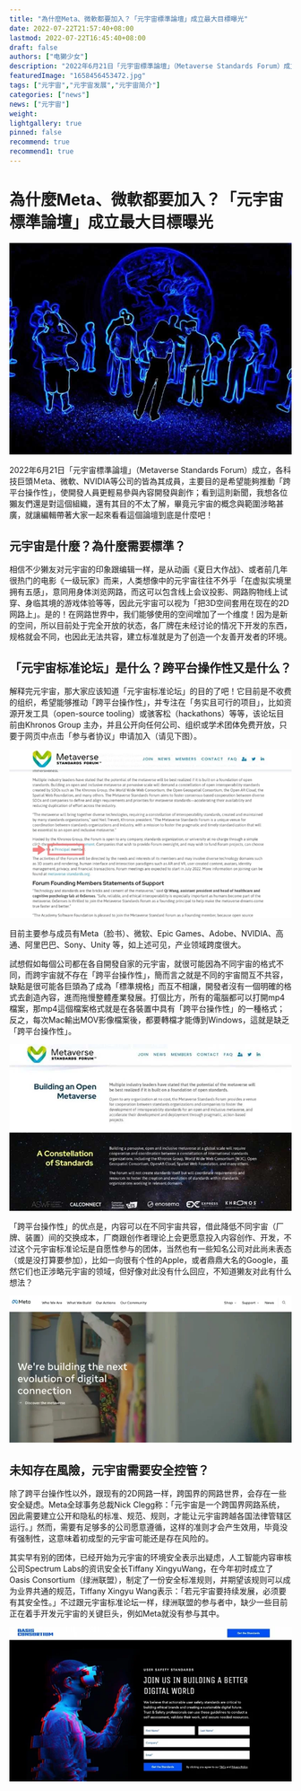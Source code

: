 ```yaml
---
title: "為什麼Meta、微軟都要加入？「元宇宙標準論壇」成立最大目標曝光"
date: 2022-07-22T21:57:40+08:00
lastmod: 2022-07-22T16:45:40+08:00
draft: false
authors: ["电獭少女"]
description: "2022年6月21日「元宇宙標準論壇」（Metaverse Standards Forum）成立，各科技巨頭Ｍeta、微軟、NVIDIA等公司的皆為其成員"
featuredImage: "1658456453472.jpg"
tags: ["元宇宙","元宇宙发展","元宇宙简介"]
categories: ["news"]
news: ["元宇宙"]
weight: 
lightgallery: true
pinned: false
recommend: true
recommend1: true
---
```


# 為什麼Meta、微軟都要加入？「元宇宙標準論壇」成立最大目標曝光

![1](1658455130062.jpg)

2022年6月21日「元宇宙標準論壇」（Metaverse Standards Forum）成立，各科技巨頭Ｍeta、微軟、NVIDIA等公司的皆為其成員，主要目的是希望能夠推動「跨平台操作性」，使開發人員更輕易參與內容開發與創作；看到這則新聞，我想各位獺友們還是對這個組織，還有其目的不太了解，畢竟元宇宙的概念與範圍涉略甚廣，就讓編輯帶著大家一起來看看這個論壇到底是什麼吧！

## 元宇宙是什麼？為什麼需要標準？

相信不少獭友对元宇宙的印象跟编辑一样，是从动画《夏日大作战》、或者前几年很热门的电影《一级玩家》而来，人类想像中的元宇宙往往不外乎「在虚拟实境里拥有五感」，意同用身体浏览网路，而这可以包含线上会议投影、网路购物线上试穿、身临其境的游戏体验等等，因此元宇宙可以视为「把3D空间套用在现在的2D网路上」。是的！在网路世界中，我们能够使用的空间增加了一个维度！因为是新的空间，所以目前处于完全开放的状态，各厂牌在未经讨论的情况下开发的东西，规格就会不同，也因此无法共容，建立标准就是为了创造一个友善开发者的环境。

## 「元宇宙标准论坛」是什么？跨平台操作性又是什么？

解释完元宇宙，那大家应该知道「元宇宙标准论坛」的目的了吧！它目前是不收费的组织，希望能够推动「跨平台操作性」，并专注在「务实且可行的项目」，比如资源开发工具（open-source tooling）或骇客松（hackathons）等等，该论坛目前由Khronos Group 主办，并且公开向任何公司、组织或学术团体免费开放，只要于网页中点击「参与者协议」申请加入（请见下图）。

![2](1658455539256.jpg)

目前主要参与成员有Meta（脸书）、微软、Epic Games、Adobe、NVIDIA、高通、阿里巴巴、Sony、Unity 等，如上述可见，产业领域跨度很大。

試想假如每個公司都在各自開發自家的元宇宙，就很可能因為不同宇宙的格式不同，而跨宇宙就不存在「跨平台操作性」，簡而言之就是不同的宇宙間互不共容，缺點是很可能各巨頭為了成為「標準規格」而互不相讓，開發者沒有一個明確的格式去創造內容，進而拖慢整體產業發展。打個比方，所有的電腦都可以打開mp4檔案，那mp4這個檔案格式就是在各裝置中具有「跨平台操作性」的一種格式；反之，每次Mac輸出MOV影像檔案後，都要轉檔才能傳到Windows，這就是缺乏「跨平台操作性」。

![3](1658455614286.jpg)

「跨平台操作性」的优点是，内容可以在不同宇宙共容，借此降低不同宇宙（厂牌、装置）间的交换成本，厂商跟创作者理论上会更愿意投入内容创作、开发，不过这个元宇宙标准论坛是自愿性参与的团体，当然也有一些知名公司对此尚未表态（或是没打算要参加），比如一向很有个性的Apple，或者鼎鼎大名的Google，虽然它们也正涉略元宇宙的领域，但好像对此没有什么回应，不知道獭友对此有什么想法？

![4](1658456318976.jpg)

## 未知存在風險，元宇宙需要安全控管？

除了跨平台操作性以外，跟现有的2D网路一样，跨国界的网路世界，会存在一些安全疑虑。Meta全球事务总裁Nick Clegg称：「元宇宙是一个跨国界网路系统，因此需要建立公开和隐私的标准、规范、规则，才能让元宇宙跨越各国法律管辖区运行。」然而，需要有足够多的公司愿意遵循，这样的准则才会产生效用，毕竟没有强制性，这意味着初成型的元宇宙可能还是存在风险的。



其实早有别的团体，已经开始为元宇宙的环境安全表示出疑虑，人工智能内容审核公司Spectrum Labs的资讯安全长Tiffany XingyuWang，在今年初时成立了Oasis Consortium（绿洲联盟），制定了一份安全标准规则，并期望该规则可以成为业界共通的规范，Tiffany Xingyu Wang表示：「若元宇宙要持续发展，必须要有其安全性。」不过跟元宇宙标准论坛一样，绿洲联盟的参与者中，缺少一些目前正在着手开发元宇宙的关键巨头，例如Meta就没有参与其中。

![5](1658456379870.jpg)
